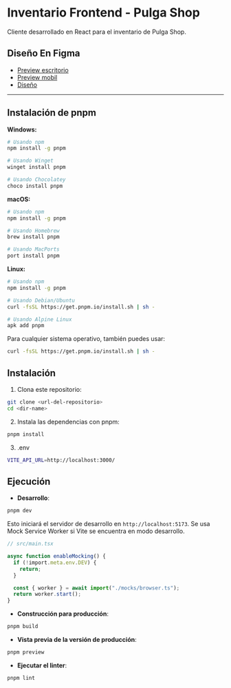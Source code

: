 # Inventario Frontend - Pulga Shop

Cliente desarrollado en React para el inventario de Pulga Shop.

## Diseño En Figma

- [Preview escritorio](https://www.figma.com/proto/5z4yMW89mFpXhtoaWpLykT/pulga-shop-gestion-tienda?node-id=1-4&t=44oV7BSjAEboteSq-1&scaling=scale-down&content-scaling=fixed&page-id=0%3A1&starting-point-node-id=1%3A4)
- [Preview mobil](https://www.figma.com/proto/5z4yMW89mFpXhtoaWpLykT/pulga-shop-gestion-tienda?node-id=99-1256&t=0T886NVD8M4gcPHA-1&scaling=scale-down&content-scaling=fixed&page-id=99%3A1255&starting-point-node-id=99%3A1256)
- [Diseño](https://www.figma.com/design/5z4yMW89mFpXhtoaWpLykT/pulga-shop-gestion-tienda?node-id=0-1&t=N4EY0hSrmxuxUocg-1)

---

## Instalación de pnpm

**Windows:**

```bash
# Usando npm
npm install -g pnpm

# Usando Winget
winget install pnpm

# Usando Chocolatey
choco install pnpm
```

**macOS:**

```bash
# Usando npm
npm install -g pnpm

# Usando Homebrew
brew install pnpm

# Usando MacPorts
port install pnpm
```

**Linux:**

```bash
# Usando npm
npm install -g pnpm

# Usando Debian/Ubuntu
curl -fsSL https://get.pnpm.io/install.sh | sh -

# Usando Alpine Linux
apk add pnpm
```

Para cualquier sistema operativo, también puedes usar:

```bash
curl -fsSL https://get.pnpm.io/install.sh | sh -
```

## Instalación

1. Clona este repositorio:

```bash
git clone <url-del-repositorio>
cd <dir-name>
```

2. Instala las dependencias con pnpm:

```bash
pnpm install
```

3. .env

```bash
VITE_API_URL=http://localhost:3000/
```

## Ejecución

- **Desarrollo**:

```bash
pnpm dev
```

Esto iniciará el servidor de desarrollo en `http://localhost:5173`. Se usa Mock Service Worker si Vite se encuentra en modo desarrollo.

```ts
// src/main.tsx

async function enableMocking() {
  if (!import.meta.env.DEV) {
    return;
  }

  const { worker } = await import("./mocks/browser.ts");
  return worker.start();
}
```

- **Construcción para producción**:

```bash
pnpm build
```

- **Vista previa de la versión de producción**:

```bash
pnpm preview
```

- **Ejecutar el linter**:

```bash
pnpm lint
```
